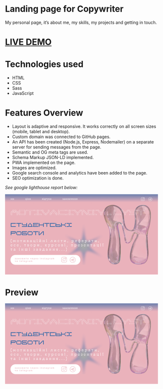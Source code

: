# Landing page for Copywriter

<p>My personal page, it’s about me, my skills, my projects and getting in touch.</p>
<h1><a href="https://motivaciyniy-lyst.pp.ua/">LIVE DEMO</a></h1>

# Technologies used

<ul>
  <li>HTML</li>
  <li>CSS</li>
  <li>Sass</li>
  <li>JavaScript</li>
</ul>

# Features Overview

<ul>
  <li>Layout is adaptive and responsive. It works correctly on all screen sizes (mobile, tablet and desktop).</li>
  <li>Custom domain was connected to GitHub pages.</li>
  <li>An API has been created (Node.js, Express, Nodemailer) on a separate server for sending messages from the page.</li>
  <li>Semantic and OG meta tags are used.</li>
  <li>Schema Markup JSON-LD implemented.</li>
  <li>PWA implemented on the page.</li>
  <li>Images are optimized.</li>
  <li>Google search console and analytics have been added to the page.</li>
  <li>SEO optimization is done.</li>
</ul>

<p><em>See google lighthouse report below:</em></p>

<p align="center">
  <img src="https://raw.githubusercontent.com/vlkzmn/motivation/master/src/images/preview.png" width="700px" alt="My Personal Page lighthouse">
</p>

# Preview

<p align="center">
  <img src="https://raw.githubusercontent.com/vlkzmn/motivation/master/src/images/preview.png" alt="My Personal Page GIF">
</p>
